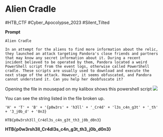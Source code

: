 # Alien Cradle
#HTB_CTF #Cyber_Apocolypse_2023
#Silent_Tilted 

**Prompt**
```
Alien Cradle

In an attempt for the aliens to find more information about the relic, they launched an attack targeting Pandora's close friends and partners that may know any secret information about it. During a recent incident believed to be operated by them, Pandora located a weird PowerShell script from the event logs, otherwise called PowerShell cradle. These scripts are usually used to download and execute the next stage of the attack. However, it seems obfuscated, and Pandora cannot understand it. Can you help her deobfuscate it?
```

Opening the file in mousepad on my kalibox shows this powershell script
**![](https://lh5.googleusercontent.com/jAoAx-tuFW7Si_klcD96ZdpjoZH1QcLRZ0EYqn9KdSK8men_IfE08ThK6FKTVocTCmNhIsakikbnVxJQD3kWt5eJ64Wz6K1JtPiEEtAfsWlAPIbAAmZGgvdkiz8Ny_66DqLvv_r_5_PsUg_FsHLsleM)**

You can see the string listed in the file broken up.
```
'H' + 'T' + 'B' + '{p0w3rs' + 'h3ll' + '_Cr4d' + 'l3s_c4n_g3t' + '_th' + '3_j0b_d' + '0n3}
```

```
HTB{p0w3rsh3ll_Cr4dl3s_c4n_g3t_th3_j0b_d0n3}
```
**HTB{p0w3rsh3ll_Cr4dl3s_c4n_g3t_th3_j0b_d0n3}**
